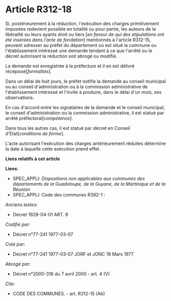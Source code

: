 # Article R312-18

Si, postérieurement à la réduction, l'exécution des charges primitivement imposées redevient possible en totalité ou pour
partie, les auteurs de la libéralité ou leurs ayants droit ou tiers [*en faveur de qui des stipulations ont été insérées dans
l'acte de fondation*] mentionnés à l'article R312-15, peuvent adresser au préfet du département où est situé la commune ou
l'établissement intéressé une demande tendant à ce que l'arrêté ou le décret autorisant la réduction soit abrogé ou modifié.

La demande est enregistrée à la préfecture et il en est délivré récépissé[*formalités*].

Dans un délai de huit jours, le préfet notifie la demande au conseil municipal ou au conseil d'administration ou à la
commission administrative de l'établissement intéressé et l'invite à produire, dans le délai d'un mois, ses observations.

En cas d'accord entre les signataires de la demande et le conseil municipal, le conseil d'administration ou la commission
administrative, il est statué par arrêté préfectoral[*compétence*].

Dans tous les autres cas, il est statué par décret en Conseil d'Etat[*conditions de forme*].

L'acte autorisant l'exécution des charges antérieurement réduites détermine la date à laquelle cette exécution prend effet.

**Liens relatifs à cet article**

**Liens**:

  - SPEC_APPLI: *Dispositions non applicables aux communes des départements de la Guadeloupe, de la Guyane, de la Martinique et de la Réunion*
  - SPEC_APPLI: Code des communes R392-1 :

_Anciens textes_:

  - Décret  1928-04-01 ART. 9

_Codifié par_:

  - Décret n°77-241 1977-03-07

_Créé par_:

  - Décret n°77-241 1977-03-07 JORF et JONC 18 Mars 1977

_Abrogé par_:

  - Décret n°2000-318 du 7 avril 2000 - art. 4 (V)

_Cite_:

  - CODE DES COMMUNES. - art. R312-15 (Ab)
